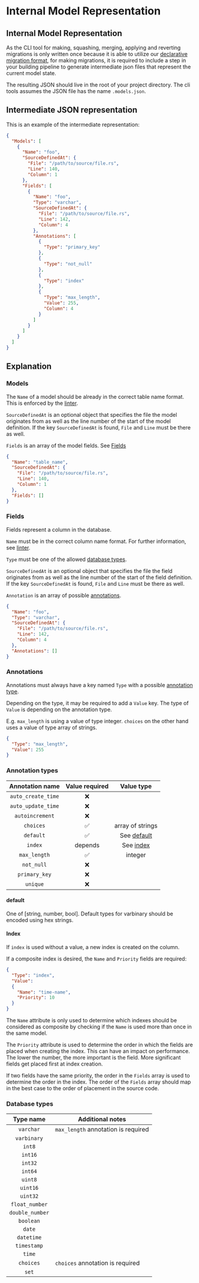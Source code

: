 # Internal Model Representation

## Internal Model Representation

As the CLI tool for making, squashing, merging, applying and 
reverting migrations is only written once because it is able 
to utilize our [declarative migration format](migration_files.md),
for making migrations, it is required to include a step in 
your building pipeline to generate intermediate json files
that represent the current model state.

The resulting JSON should live in the root of your project
directory. The cli tools assumes the JSON file has the name
`.models.json`.

## Intermediate JSON representation

This is an example of the intermediate representation:

```json
{
  "Models": [
    {
      "Name": "foo",
      "SourceDefinedAt": {
        "File": "/path/to/source/file.rs",
        "Line": 140,
        "Column": 1
      },
      "Fields": [
        {
          "Name": "foo",
          "Type": "varchar",
          "SourceDefinedAt": {
            "File": "/path/to/source/file.rs",
            "Line": 142,
            "Column": 4
          },
          "Annotations": [
            {
              "Type": "primary_key"
            },
            {
              "Type": "not_null"
            },
            {
              "Type": "index"
            },
            {
              "Type": "max_length",
              "Value": 255,
              "Column": 4
            }
          ]
        }
      ]
    }
  ]
}
```

## Explanation

### Models

The `Name` of a model should be already in the correct table name format. 
This is enforced by the [linter](linter.md).

`SourceDefinedAt` is an optional object that specifies the file the
model originates from as well as the line number of the start of the
model definition. If the key `SourceDefinedAt` is found, `File` and `Line`
must be there as well.

`Fields` is an array of the model fields. See [Fields](#fields)

```json
{
  "Name": "table_name",
  "SourceDefinedAt": {
    "File": "/path/to/source/file.rs",
    "Line": 140,
    "Column": 1
  },
  "Fields": []
}
```

### Fields

Fields represent a column in the database.

`Name` must be in the correct column name format. For further 
information, see [linter](linter.md).

`Type` must be one of the allowed [database types](#database-types).

`SourceDefinedAt` is an optional object that specifies the file the
field originates from as well as the line number of the start of the
field definition. If the key `SourceDefinedAt` is found, `File` and `Line`
must be there as well.

`Annotation` is an array of possible [annotations](#annotations).

```json
{
  "Name": "foo",
  "Type": "varchar",
  "SourceDefinedAt": {
    "File": "/path/to/source/file.rs",
    "Line": 142,
    "Column": 4
  },
  "Annotations": []
}
```

### Annotations

Annotations must always have a key named `Type` with a possible
[annotation type](#annotation-types).

Depending on the type, it may be required to add a `Value` key.
The type of `Value` is depending on the annotation type.

E.g. `max_length` is using a value of type integer. 
`choices` on the other hand uses a value of type array of strings.

```json
{
  "Type": "max_length",
  "Value": 255
}
```

### Annotation types

|  Annotation name   |   Value required   |       Value type        |
|:------------------:|:------------------:|:-----------------------:|
| `auto_create_time` |        :x:         |                         |
| `auto_update_time` |        :x:         |                         |
|  `autoincrement`   |        :x:         |                         |
|     `choices`      | :white_check_mark: |    array of strings     |
|     `default`      | :white_check_mark: | See [default](#default) |
|      `index`       |      depends       |   See [index](#index)   |
|    `max_length`    | :white_check_mark: |         integer         |
|     `not_null`     |        :x:         |                         |
|   `primary_key`    |        :x:         |                         |
|      `unique`      |        :x:         |                         |

#### default
One of [string, number, bool].
Default types for varbinary should be encoded using hex strings. 

#### Index

If `index` is used without a value, a new index is created on the column.

If a composite index is desired, the `Name` and `Priority` fields are required:

```json
{
  "Type": "index",
  "Value":
  {
    "Name": "time-name",
    "Priority": 10
  }
}
```

The `Name` attribute is only used to determine which indexes should be 
considered as composite by checking if the `Name` is used more than once
in the same model.

The `Priority` attribute is used to determine the order in which the fields
are placed when creating the index. This can have an impact on performance.
The lower the number, the more important is the field. More significant fields
get placed first at index creation.

If two fields have the same priority, the order in the `Fields` array is used
to determine the order in the index. The order of the `Fields` array should 
map in the best case to the order of placement in the source code.

### Database types

|    Type name    | Additional notes                    |
|:---------------:|-------------------------------------|
|    `varchar`    | `max_length` annotation is required | 
|   `varbinary`   |                                     |
|     `int8`      |                                     |
|     `int16`     |                                     |
|     `int32`     |                                     |
|     `int64`     |                                     |
|     `uint8`     |                                     |
|    `uint16`     |                                     |
|    `uint32`     |                                     |
| `float_number`  |                                     |
| `double_number` |                                     |
|    `boolean`    |                                     |
|     `date`      |                                     |
|   `datetime`    |                                     |
|   `timestamp`   |                                     |
|     `time`      |                                     |
|    `choices`    | `choices` annotation is required    |
|      `set`      |                                     |
